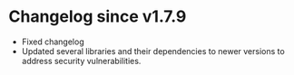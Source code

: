 # Changelog since v1.7.9
- Fixed changelog 
- Updated several libraries and their dependencies to newer versions to address security vulnerabilities. 
